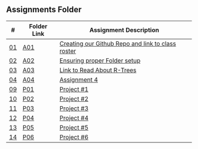 
 ##  Assignments Folder

|   #    | Folder Link       | Assignment Description                          |
|------- |-------------------|-------------------------------------------------|
| [01](./A01) | [A01](./A01) | [Creating our Github Repo and link to class roster](./A01) |
| [02](./A02) | [A02](./A02) | [Ensuring proper Folder setup](./A02) |
| [03](./A03) | [A03](./A03) | [Link to Read About R-Trees](./A03) |
| [04](./A04) | [A04](./A04) | [Assignment 4](./A04) |
| [09](./P01) | [P01](./P01) | [Project   #1](./P01) |
| [10](./P02) | [P02](./P02) | [Project   #2](./P02) |
| [11](./P03) | [P03](./P03) | [Project   #3](./P03) |
| [12](./P04) | [P04](./P04) | [Project   #4](./P04) |
| [13](./P05) | [P05](./P05) | [Project   #5](./P05) |
| [14](./P06) | [P06](./P06) | [Project   #6](./P06) |
